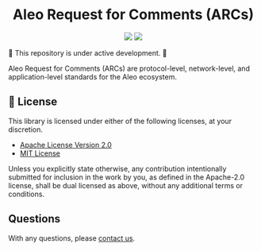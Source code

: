 <h1 align="center">Aleo Request for Comments (ARCs)</h1>

<p align="center">
    <a href="https://github.com/AleoHQ/ARCs/actions"><img src="https://github.com/AleoHQ/ARCs/workflows/CI/badge.svg"></a>
    <a href="https://discord.gg/wURR8A7vEe"><img src="https://img.shields.io/discord/700454073459015690?logo=discord"/></a>
</p>

🚨 This repository is under active development. 🚨

Aleo Request for Comments (ARCs) are protocol-level, network-level, and application-level standards for the Aleo ecosystem.

## 📝 License

This library is licensed under either of the following licenses, at your discretion.

 * [Apache License Version 2.0](LICENSE-APACHE)
 * [MIT License](LICENSE-MIT)

Unless you explicitly state otherwise, any contribution intentionally submitted for inclusion in the work by you,
as defined in the Apache-2.0 license, shall be dual licensed as above, without any additional terms or conditions.

## Questions

With any questions, please [contact us][contact].

[rfcs]: https://en.wikipedia.org/wiki/Request_for_Comments
[contact]: mailto:support@aleo.org

